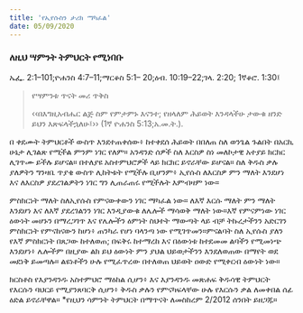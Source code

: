 ```yaml
---
title: 'የኢየሱስን ታሪክ ማካፈል'
date: 05/09/2020
---
```


### ለዚህ ሣምንት ትምህርት የሚነበቡ
ኤፌ. 2:1–101;ዮሐንስ 4:7–11;ማርቆስ 5:1– 20;ዕብ. 10:19–22;ገላ. 2:20; 1ኛቆሮ. 1:30፤

> <p>የሣምንቱ ጥናት መሪ ጥቅስ</p>
> ‹‹በእግዚአብሔር ልጅ ስም የምታምኑ እናንተ; የዘላለም ሕይወት እንዳላችሁ ታውቁ ዘንድ ይህን እጽፍላችኋለሁ፤›› (1ኛ ዮሐንስ 5:13;አ.መ.ት.).

በ  ቀደሙት ትምህርቶች ውስጥ እንደተጠቀሰው፥ ከተቀደሰ ሕይወት በበለጠ ስለ ወንጌል ጉልበት በአርኪ ሁኔታ ሊገልጽ የሚችል ምንም ነገር የለም። አንዳንድ ሰዎች ስለ እርስዎ ስነ መለኮታዊ አተያይ ክርክር ሊገጥሙ ይችሉ ይሆናል። በተለያዩ አስተምህሮዎች ላይ ክርክር ይኖራቸው ይሆናል። ስለ ቅዱስ ቃሉ ያለዎትን ግንዛቤ ጥያቄ ውስጥ ሊከትቱት የሚችሉ ቢሆንም፥ ኢየሱስ ለእርስዎ ምን ማለት እንደሆነ እና ለእርስዎ ያደረገልዎትን ነገር ግን ሊጠራጠሩ የሚችሉት እምብዛም ነው።

ምስክርነት ማለት ስለኢየሱስ የምናውቀውን ነገር ማካፈል ነው። ለእኛ እርሱ ማለት ምን ማለት እንደሆነ እና ለእኛ ያደረገልንን ነገር እንዲያውቁ ለሌሎች ማሳወቅ ማለት ነው።እኛ የምናምነው ነገር ዕውነት መሆኑን በማረጋገጥ እና የሌሎችን ዕምነት ስህተት ማውጣት ላይ ብቻ ትኩረታችንን አድርገን ምስክርነት የምናከናውን ከሆነ፥ ጠንካራ የሆነ ባላንጣ ነው የሚገጥመን።ምናልባት ስለ ኢየሱስ ያለን የእኛ ምስክርነት በጸጋው ከተለወጠ; በፍቅሩ ከተማረከ እና በዕውነቱ ከተደመመ ልባችን የሚመነጭ እንደሆነ፥ ሌሎችም በዚያው ልክ ይህ ዕውነት ምን ያህል ህይወታችንን እንደለወጠው በማየት ወደ መደነቅ ይመጣሉ። ልዩነቶችን ሁሉ የሚፈጥረው በተለወጠ ህይወት ዐውድ የሚቀርብ ዕውነት ነው።

ክርስቶስ የእያንዳንዱ አስተምህሮ ማዕከል ሲሆን፥ እና እያንዳንዱ መጽሐፍ ቅዱሳዊ ትምህርት የእርሱን ባህርይ የሚያንጸባርቅ ሲሆን፥ ቅዱስ ቃሉን የምናካፍላቸው ሁሉ     የእርሱን ቃል ለመቀበል ሰፊ ዕድል ይኖራቸዋል። *የዚህን ሳምንት ትምህርት በማጥናት ለመስከረም 2/2012 ሰንበት ይዘጋጁ።